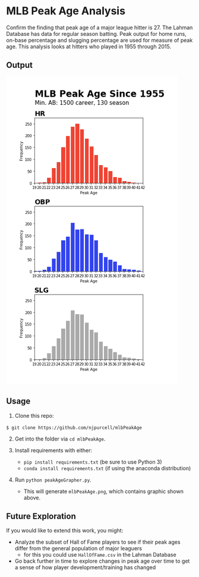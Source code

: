 # MLB Peak Age Analysis

Confirm the finding that peak age of a major league hitter is 27. The Lahman Database has data for regular season batting. Peak output for home runs, on-base percentage and slugging percentage are used for measure of peak age. This analysis looks at hitters who played in 1955 through 2015.

## Output

![graphic](mlbPeakAge.png)

## Usage

1. Clone this repo:

`$ git clone https://github.com/njpurcell/mlbPeakAge`

2. Get into the folder via `cd mlbPeakAge`.

3. Install requirements with either: 
	* `pip install requirements.txt` (be sure to use Python 3)
	* `conda install requirements.txt` (if using the anaconda distribution)

4. Run `python peakAgeGrapher.py`.
	* This will generate `mlbPeakAge.png`, which contains graphic shown above.

## Future Exploration

If you would like to extend this work, you might:
* Analyze the subset of Hall of Fame players to see if their peak ages differ from the general population of major leaguers
	* for this you could use `HallOfFame.csv` in the Lahman Database
* Go back further in time to explore changes in peak age over time to get a sense of how player development/training has changed
